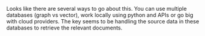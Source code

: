 Looks like there are several ways to go about this. You can use multiple databases (graph vs vector), work locally using python and APIs or go big with cloud providers. The key seems to be handling the source data in these databases to retrieve the relevant documents.